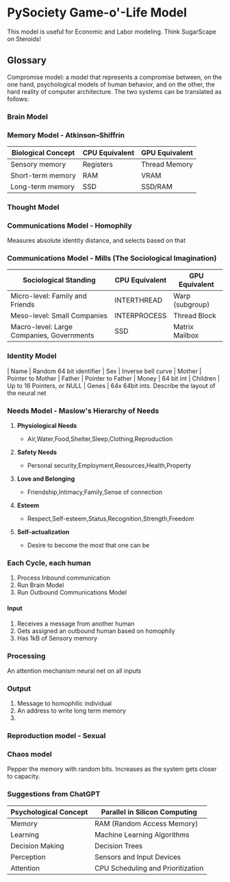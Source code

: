 # PySociety Game-o'-Life Model

This model is useful for Economic and Labor modeling. Think SugarScape on Steroids!

## Glossary

Compromise model: a model that represents a compromise between, on the one hand, psychological models of human behavior, and on the other, the hard reality of computer architecture. The two systems can be translated as follows:


### Brain Model
### Memory Model - Atkinson–Shiffrin 
| Biological Concept           | CPU Equivalent | GPU Equivalent |
|------------------------------|----------------|----------------|
| Sensory memory               | Registers      | Thread Memory  |
| Short-term memory            | RAM            | VRAM           |
| Long-term memory             | SSD            | SSD/RAM        |
### Thought Model

### Communications Model - Homophily 
Measures absolute identity distance, and selects based on that

### Communications Model - Mills (The Sociological Imagination)
| Sociological Standing                     | CPU Equivalent | GPU Equivalent |
|-------------------------------------------|----------------|----------------|
| Micro-level: Family and Friends           | INTERTHREAD    | Warp (subgroup)|
| Meso-level: Small Companies               | INTERPROCESS   | Thread Block   |
| Macro-level: Large Companies, Governments | SSD            | Matrix Mailbox |


### Identity Model
| Name     | Random 64 bit identifier
| Sex      | Inverse bell curve 
| Mother   | Pointer to Mother
| Father   | Pointer to Father
| Money    | 64 bit int
| Children | Up to 16 Pointers, or NULL
| Genes    | 64x 64bit ints. Describe the layout of the neural net

### Needs Model - Maslow's Hierarchy of Needs
1. **Physiological Needs**
   - Air,Water,Food,Shelter,Sleep,Clothing,Reproduction

2. **Safety Needs**
   - Personal security,Employment,Resources,Health,Property

3. **Love and Belonging**
   - Friendship,Intimacy,Family,Sense of connection

4. **Esteem**
   - Respect,Self-esteem,Status,Recognition,Strength,Freedom

5. **Self-actualization**
   - Desire to become the most that one can be


### Each Cycle, each human
1. Process Inbound communication
2. Run Brain Model
3. Run Outbound Communications Model

#### Input
1. Receives a message from another human
2. Gets assigned an outbound human based on homophily
3. Has 1kB of Sensory memory
### Processing
An attention mechanism neural net on all inputs
### Output
1. Message to homophilic individual
2. An address to write long term memory
3. 

### Reproduction model - Sexual


### Chaos model
Pepper the memory with random bits. 
Increases as the system gets closer to capacity.



### Suggestions from ChatGPT
| Psychological Concept        | Parallel in Silicon Computing      |
|------------------------------|-------------------------------------|
| Memory                       | RAM (Random Access Memory)          |
| Learning                     | Machine Learning Algorithms         |
| Decision Making              | Decision Trees                      |
| Perception                   | Sensors and Input Devices           |
| Attention                    | CPU Scheduling and Prioritization   |
